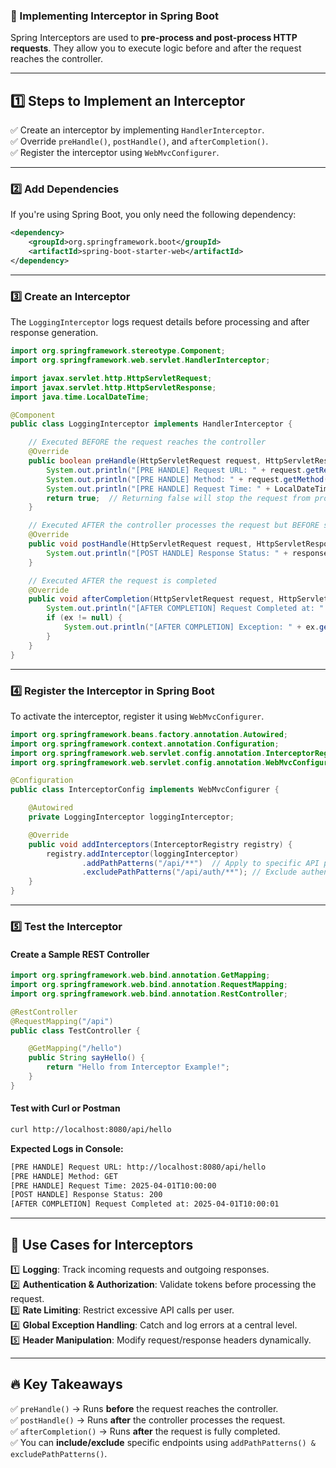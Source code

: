 ### **🔹 Implementing Interceptor in Spring Boot**
Spring Interceptors are used to **pre-process and post-process HTTP requests**. They allow you to execute logic before and after the request reaches the controller.

---

## **1️⃣ Steps to Implement an Interceptor**
✅ Create an interceptor by implementing `HandlerInterceptor`.  
✅ Override `preHandle()`, `postHandle()`, and `afterCompletion()`.  
✅ Register the interceptor using `WebMvcConfigurer`.

---

### **2️⃣ Add Dependencies**
If you're using Spring Boot, you only need the following dependency:

```xml
<dependency>
    <groupId>org.springframework.boot</groupId>
    <artifactId>spring-boot-starter-web</artifactId>
</dependency>
```

---

### **3️⃣ Create an Interceptor**
The `LoggingInterceptor` logs request details before processing and after response generation.

```java
import org.springframework.stereotype.Component;
import org.springframework.web.servlet.HandlerInterceptor;

import javax.servlet.http.HttpServletRequest;
import javax.servlet.http.HttpServletResponse;
import java.time.LocalDateTime;

@Component
public class LoggingInterceptor implements HandlerInterceptor {

    // Executed BEFORE the request reaches the controller
    @Override
    public boolean preHandle(HttpServletRequest request, HttpServletResponse response, Object handler) throws Exception {
        System.out.println("[PRE HANDLE] Request URL: " + request.getRequestURL());
        System.out.println("[PRE HANDLE] Method: " + request.getMethod());
        System.out.println("[PRE HANDLE] Request Time: " + LocalDateTime.now());
        return true;  // Returning false will stop the request from proceeding
    }

    // Executed AFTER the controller processes the request but BEFORE sending the response
    @Override
    public void postHandle(HttpServletRequest request, HttpServletResponse response, Object handler, org.springframework.web.servlet.ModelAndView modelAndView) throws Exception {
        System.out.println("[POST HANDLE] Response Status: " + response.getStatus());
    }

    // Executed AFTER the request is completed
    @Override
    public void afterCompletion(HttpServletRequest request, HttpServletResponse response, Object handler, Exception ex) throws Exception {
        System.out.println("[AFTER COMPLETION] Request Completed at: " + LocalDateTime.now());
        if (ex != null) {
            System.out.println("[AFTER COMPLETION] Exception: " + ex.getMessage());
        }
    }
}
```

---

### **4️⃣ Register the Interceptor in Spring Boot**
To activate the interceptor, register it using `WebMvcConfigurer`.

```java
import org.springframework.beans.factory.annotation.Autowired;
import org.springframework.context.annotation.Configuration;
import org.springframework.web.servlet.config.annotation.InterceptorRegistry;
import org.springframework.web.servlet.config.annotation.WebMvcConfigurer;

@Configuration
public class InterceptorConfig implements WebMvcConfigurer {

    @Autowired
    private LoggingInterceptor loggingInterceptor;

    @Override
    public void addInterceptors(InterceptorRegistry registry) {
        registry.addInterceptor(loggingInterceptor)
                .addPathPatterns("/api/**")  // Apply to specific API paths
                .excludePathPatterns("/api/auth/**"); // Exclude authentication endpoints
    }
}
```

---

### **5️⃣ Test the Interceptor**
#### **Create a Sample REST Controller**
```java
import org.springframework.web.bind.annotation.GetMapping;
import org.springframework.web.bind.annotation.RequestMapping;
import org.springframework.web.bind.annotation.RestController;

@RestController
@RequestMapping("/api")
public class TestController {

    @GetMapping("/hello")
    public String sayHello() {
        return "Hello from Interceptor Example!";
    }
}
```

#### **Test with Curl or Postman**
```bash
curl http://localhost:8080/api/hello
```
**Expected Logs in Console:**
```bash
[PRE HANDLE] Request URL: http://localhost:8080/api/hello
[PRE HANDLE] Method: GET
[PRE HANDLE] Request Time: 2025-04-01T10:00:00
[POST HANDLE] Response Status: 200
[AFTER COMPLETION] Request Completed at: 2025-04-01T10:00:01
```

---

## **🔹 Use Cases for Interceptors**
1️⃣ **Logging**: Track incoming requests and outgoing responses.  
2️⃣ **Authentication & Authorization**: Validate tokens before processing the request.  
3️⃣ **Rate Limiting**: Restrict excessive API calls per user.  
4️⃣ **Global Exception Handling**: Catch and log errors at a central level.  
5️⃣ **Header Manipulation**: Modify request/response headers dynamically.

---

## **🔥 Key Takeaways**
✅ `preHandle()` → Runs **before** the request reaches the controller.  
✅ `postHandle()` → Runs **after** the controller processes the request.  
✅ `afterCompletion()` → Runs **after** the request is fully completed.  
✅ You can **include/exclude** specific endpoints using `addPathPatterns() & excludePathPatterns()`.
